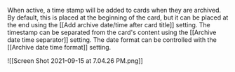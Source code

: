 When active, a time stamp will be added to cards when they are archived. By default, this is placed at the beginning of the card, but it can be placed at the end using the [[Add archive date/time after card title]] setting. The timestamp can be separated from the card's content using the [[Archive date time separator]] setting. The date format can be controlled with the [[Archive date time format]] setting.

![[Screen Shot 2021-09-15 at 7.04.26 PM.png]]